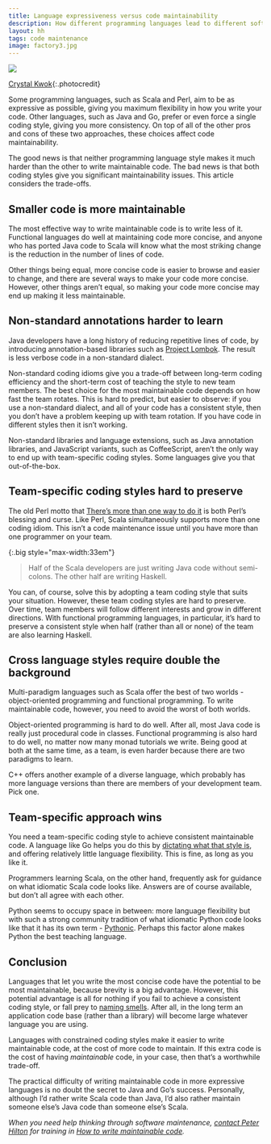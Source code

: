 ```yaml
---
title: Language expressiveness versus code maintainability
description: How different programming languages lead to different software maintenance challenges
layout: hh
tags: code maintenance
image: factory3.jpg
---
```


![](factory3.jpg)

[Crystal Kwok](https://unsplash.com/photos/XUEdfpPIhXg){:.photocredit}

Some programming languages, such as Scala and Perl, aim to be as expressive as possible, giving you maximum flexibility in how you write your code.
Other languages, such as Java and Go, prefer or even force a single coding style, giving you more consistency.
On top of all of the other pros and cons of these two approaches, these choices affect code maintainability.

The good news is that neither programming language style makes it much harder than the other to write maintainable code.
The bad news is that both coding styles give you significant maintainability issues.
This article considers the trade-offs.

## Smaller code is more maintainable

The most effective way to write maintainable code is to write less of it.
Functional languages do well at maintaining code more concise, and anyone who has ported Java code to Scala will know what the most striking change is the reduction in the number of lines of code.

Other things being equal, more concise code is easier to browse and easier to change, and there are several ways to make your code more concise.
However, other things aren’t equal, so making your code more concise may end up making it less maintainable.

## Non-standard annotations harder to learn

Java developers have a long history of reducing repetitive lines of code, by introducing annotation-based libraries such as [Project Lombok](https://projectlombok.org).
The result is less verbose code in a non-standard dialect.

Non-standard coding idioms give you a trade-off between long-term coding efficiency and the short-term cost of teaching the style to new team members.
The best choice for the most maintainable code depends on how fast the team rotates.
This is hard to predict, but easier to observe: if you use a non-standard dialect, and all of your code has a consistent style, then you don’t have a problem keeping up with team rotation.
If you have code in different styles then it isn’t working.

Non-standard libraries and language extensions, such as Java annotation libraries, and JavaScript variants, such as CoffeeScript, aren’t the only way to end up with team-specific coding styles.
Some languages give you that out-of-the-box.

## Team-specific coding styles hard to preserve

The old Perl motto that [There’s more than one way to do it](https://en.wikipedia.org/wiki/There%27s_more_than_one_way_to_do_it) is both Perl’s blessing and curse.
Like Perl, Scala simultaneously supports more than one coding idiom.
This isn’t a code maintenance issue until you have more than one programmer on your team.

{:.big style="max-width:33em"}
> Half of the Scala developers are just writing Java code without semi-colons.
> The other half are writing Haskell.

You can, of course, solve this by adopting a team coding style that suits your situation.
However, these team coding styles are hard to preserve.
Over time, team members will follow different interests and grow in different directions.
With functional programming languages, in particular, it’s hard to preserve a consistent style when half (rather than all or none) of the team are also learning Haskell.

## Cross language styles require double the background

Multi-paradigm languages such as Scala offer the best of two worlds - object-oriented programming and functional programming.
To write maintainable code, however, you need to avoid the worst of both worlds.

Object-oriented programming is hard to do well.
After all, most Java code is really just procedural code in classes.
Functional programming is also hard to do well, no matter now many monad tutorials we write.
Being good at both at the same time, as a team, is even harder because there are two paradigms to learn.

C++ offers another example of a diverse language, which probably has more language versions than there are members of your development team.
Pick one.

## Team-specific approach wins

You need a team-specific coding style to achieve consistent maintainable code.
A language like Go helps you do this by [dictating what that style is](https://golang.org/doc/effective_go.html#introduction), and offering relatively little language flexibility.
This is fine, as long as you like it.

Programmers learning Scala, on the other hand, frequently ask for guidance on what idiomatic Scala code looks like.
Answers are of course available, but don’t all agree with each other.

Python seems to occupy space in between: more language flexibility but with such a strong community tradition of what idiomatic Python code looks like that it has its own term - [Pythonic](https://blog.startifact.com/posts/older/what-is-pythonic.html).
Perhaps this factor alone makes Python the best teaching language.

## Conclusion

Languages that let you write the most concise code have the potential to be most maintainable, because brevity is a big advantage.
However, this potential advantage is all for nothing if you fail to achieve a consistent coding style, or fall prey to [naming smells](naming-smells).
After all, in the long term an application code base (rather than a library) will become large whatever language you are using.

Languages with constrained coding styles make it easier to write maintainable code, at the cost of more code to maintain.
If this extra code is the cost of having _maintainable_ code, in your case, then that’s a worthwhile trade-off.

The practical difficulty of writing maintainable code in more expressive languages is no doubt the secret to Java and Go’s success.
Personally, although I’d rather write Scala code than Java, I’d also rather maintain someone else’s Java code than someone else’s Scala.

_When you need help thinking through software maintenance, [contact Peter Hilton](../contact) for training in [How to write maintainable code](../training/maintainable-code)._
